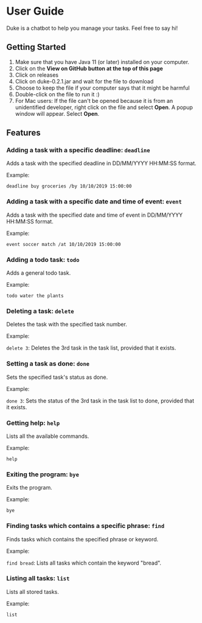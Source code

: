 # User Guide

Duke is a chatbot to help you manage your tasks. Feel free to say hi!

## Getting Started
1. Make sure that you have Java 11 (or later) installed on your computer.
2. Click on the **View on GitHub button at the top of this page**
3. Click on releases
4. Click on duke-0.2.1.jar and wait for the file to download
5. Choose to keep the file if your computer says that it might be harmful
6. Double-click on the file to run it :)
7. For Mac users: If the file can't be opened because it is from an unidentified developer, right click on the file and select **Open**. A popup window will appear. Select **Open**.

## Features 

### Adding a task with a specific deadline: `deadline`
Adds a task with the specified deadline in DD/MM/YYYY HH:MM:SS format.

Example: 

`deadline buy groceries /by 10/10/2019 15:00:00`

### Adding a task with a specific date and time of event: `event`
Adds a task with the specified date and time of event in DD/MM/YYYY HH:MM:SS format.

Example: 

`event soccer match /at 10/10/2019 15:00:00`

### Adding a todo task: `todo`
Adds a general todo task.

Example: 

`todo water the plants`

### Deleting a task: `delete`
Deletes the task with the specified task number.

Example: 

`delete 3`: Deletes the 3rd task in the task list, provided that it exists.

### Setting a task as done: `done`
Sets the specified task's status as done.

Example: 

`done 3`: Sets the status of the 3rd task in the task list to done, provided that it exists.

### Getting help: `help`
Lists all the available commands.

Example: 

`help`

### Exiting the program: `bye`
Exits the program.

Example: 

`bye`

### Finding tasks which contains a specific phrase: `find`
Finds tasks which contains the specified phrase or keyword.

Example: 

`find bread`: Lists all tasks which contain the keyword "bread".

### Listing all tasks: `list`
Lists all stored tasks.

Example: 

`list`
